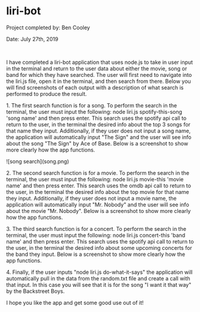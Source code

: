 # liri-bot
<p style=bolder>Project completed by: Ben Cooley</p>
<p>Date: July 27th, 2019</p>

<br>
<p>I have completed a liri-bot application that uses node.js to take in user input in the terminal and return to the user data about either the movie, song or band for which they have searched.  The user will first need to navigate into the liri.js file, open it in the terminal, and then search from there.  Below you will find screenshots of each output with a description of what search is performed to produce the result.</p>

<p>1. The first search function is for a song.  To perform the search in the terminal, the user must input the following: node liri.js spotify-this-song 'song name' and then press enter.  This search uses the spotify api call to return to the user, in the terminal the desired info about the top 3 songs for that name they input.  Additionally, if they user does not input a song name, the application will automatically input "The Sign" and the user will see info about the song "The Sign" by Ace of Base.  Below is a screenshot to show more clearly how the app functions.</p>
![song search](song.png)

<p>2. The second search function is for a movie.  To perform the search in the terminal, the user must input the following: node liri.js movie-this 'movie name' and then press enter.  This search uses the omdb api call to return to the user, in the terminal the desired info about the top movie for that name they input.  Additionally, if they user does not input a movie name, the application will automatically input "Mr. Nobody" and the user will see info about the movie "Mr. Nobody".  Below is a screenshot to show more clearly how the app functions.</p>

<p>3. The third search function is for a concert.  To perform the search in the terminal, the user must input the following: node liri.js concert-this 'band name' and then press enter.  This search uses the spotify api call to return to the user, in the terminal the desired info about some upcoming concerts for the band they input.  Below is a screenshot to show more clearly how the app functions.</p>

<p>4. Finally, if the user inputs "node liri.js do-what-it-says" the application will automatically pull in the data from the random.txt file and create a call with that input.  In this case you will see that it is for the song "I want it that way" by the Backstreet Boys.</p>

<p style=bolder> I hope you like the app and get some good use out of it!<p>
